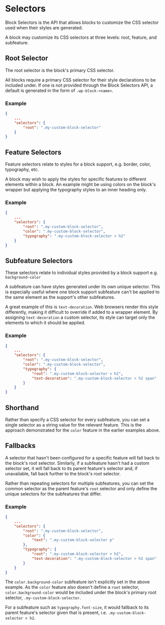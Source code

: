 # Selectors

Block Selectors is the API that allows blocks to customize the CSS selector used
when their styles are generated.

A block may customize its CSS selectors at three levels: root, feature, and
subfeature.

## Root Selector

The root selector is the block's primary CSS selector.

All blocks require a primary CSS selector for their style declarations to be
included under. If one is not provided through the Block Selectors API, a
default is generated in the form of `.wp-block-<name>`.

### Example
```json
{
	...
	"selectors": {
		"root": ".my-custom-block-selector"
	}
}
```

## Feature Selectors

Feature selectors relate to styles for a block support, e.g. border, color,
typography, etc.

A block may wish to apply the styles for specific features to different
elements within a block. An example might be using colors on the block's wrapper
but applying the typography styles to an inner heading only.

### Example
```json
{
	...
	"selectors": {
		"root": ".my-custom-block-selector",
		"color": ".my-custom-block-selector",
		"typography": ".my-custom-block-selector > h2"
	}
}
```

## Subfeature Selectors

These selectors relate to individual styles provided by a block support e.g.
`background-color`

A subfeature can have styles generated under its own unique selector. This is
especially useful where one block support subfeature can't be applied to the
same element as the support's other subfeatures.

A great example of this is `text-decoration`. Web browsers render this style
differently, making it difficult to override if added to a wrapper element. By
assigning `text-decoration` a custom selector, its style can target only the
elements to which it should be applied.

### Example
```json
{
	...
	"selectors": {
		"root": ".my-custom-block-selector",
		"color": ".my-custom-block-selector",
		"typography": {
			"root": ".my-custom-block-selector > h2",
			"text-decoration": ".my-custom-block-selector > h2 span"
		}
	}
}
```

## Shorthand

Rather than specify a CSS selector for every subfeature, you can set a single
selector as a string value for the relevant feature. This is the approach
demonstrated for the `color` feature in the earlier examples above.

## Fallbacks

A selector that hasn't been configured for a specific feature will fall back to
the block's root selector. Similarly, if a subfeature hasn't had a custom
selector set, it will fall back to its parent feature's selector and, if unavailable, fall back further to the block's root selector.

Rather than repeating selectors for multiple subfeatures, you can set the
common selector as the parent feature's `root` selector and only define the
unique selectors for the subfeatures that differ.

### Example
```json
{
	...
	"selectors": {
		"root": ".my-custom-block-selector",
		"color": {
			"text": ".my-custom-block-selector p"
		},
		"typography": {
			"root": ".my-custom-block-selector > h2",
			"text-decoration": ".my-custom-block-selector > h2 span"
		}
	}
}
```

The `color.background-color` subfeature isn't explicitly set in the above
example. As the `color` feature also doesn't define a `root` selector,
`color.background-color` would be included under the block's primary root
selector, `.my-custom-block-selector`.

For a subfeature such as `typography.font-size`, it would fallback to its parent
feature's selector given that is present, i.e. `.my-custom-block-selector > h2`.